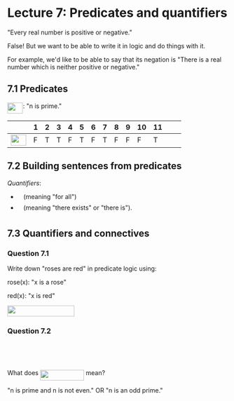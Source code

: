 # Lecture 7: Predicates and quantifiers

"Every real number is positive or negative."

False! But we want to be able to write it in logic and do things with it.

For example, we'd like to be able to say that its negation is "There is a real
number which is neither positive or negative."

## 7.1 Predicates

<img src="https://rawgit.com/dylanpinn/MAT1830/master//lectures/tex/e720ef2e3dc10278f2cc0341a8635074.svg?invert_in_darkmode" align=middle width=35.48919pt height=24.65759999999998pt/>: "n is prime."

| <img src="https://rawgit.com/dylanpinn/MAT1830/master//lectures/tex/55a049b8f161ae7cfeb0197d75aff967.svg?invert_in_darkmode" align=middle width=9.867000000000003pt height=14.155350000000013pt/> | 1 | 2 | 3 | 4 | 5 | 6 | 7 | 8 | 9 | 10 | 11 | <img src="https://rawgit.com/dylanpinn/MAT1830/master//lectures/tex/76aacde399706233c450f7a48e28adb4.svg?invert_in_darkmode" align=middle width=19.178115000000002pt height=14.155350000000013pt/> |
|-----|---|---|---|---|---|---|---|---|---|----|----|---------|
| <img src="https://rawgit.com/dylanpinn/MAT1830/master//lectures/tex/e720ef2e3dc10278f2cc0341a8635074.svg?invert_in_darkmode" align=middle width=35.48919pt height=24.65759999999998pt/> |F|T | T | F | T | F | T | F | F | F  |  T | <img src="https://rawgit.com/dylanpinn/MAT1830/master//lectures/tex/76aacde399706233c450f7a48e28adb4.svg?invert_in_darkmode" align=middle width=19.178115000000002pt height=14.155350000000013pt/> |

## 7.2 Building sentences from predicates

_Quantifiers_:

- <img src="https://rawgit.com/dylanpinn/MAT1830/master//lectures/tex/ecea226b5977d1a327732124dccb8969.svg?invert_in_darkmode" align=middle width=9.132585000000002pt height=22.831379999999992pt/> (meaning "for all")
- <img src="https://rawgit.com/dylanpinn/MAT1830/master//lectures/tex/42353da95c0a3784bd8339b6e4fb1260.svg?invert_in_darkmode" align=middle width=9.132585000000002pt height=22.831379999999992pt/> (meaning "there exists" or "there is").

## 7.3 Quantifiers and connectives

### Question 7.1

Write down "roses are red" in predicate logic using:

rose(x): "x is a rose"

red(x): "x is red"

<img src="https://rawgit.com/dylanpinn/MAT1830/master//lectures/tex/8e5d5cee4ce9b587f97783a949902271.svg?invert_in_darkmode" align=middle width=152.56857pt height=24.65759999999998pt/>

### Question 7.2

<p align="center"><img src="https://rawgit.com/dylanpinn/MAT1830/master//lectures/tex/df97415f8172a229024f8fdd42b8180b.svg?invert_in_darkmode" align=middle width=142.47535499999998pt height=16.438356pt/></p>
<p align="center"><img src="https://rawgit.com/dylanpinn/MAT1830/master//lectures/tex/636115037645d5b7fae29df0bbef5ab0.svg?invert_in_darkmode" align=middle width=133.54274999999998pt height=16.438356pt/></p>

What does <img src="https://rawgit.com/dylanpinn/MAT1830/master//lectures/tex/bc8603105f0cd774b753dd97dabc42ca.svg?invert_in_darkmode" align=middle width=100.447215pt height=24.65759999999998pt/> mean?

"n is prime and n is not even." OR "n is an odd prime."
